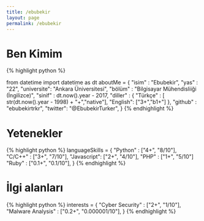 ```yaml
---
title: /ebubekir
layout: page
permalink: /ebubekir
---
```


# Ben Kimim

{% highlight python %}

from datetime import datetime as dt
aboutMe = {
    "isim"      : "Ebubekir",
    "yas"       : "22",
    "universite": "Ankara Üniversitesi",
    "bölüm"     : "Bilgisayar Mühendisliiği (İngilizce)",
    "sinif"     : dt.now().year - 2017,
    "diller"    : {
        "Türkçe" : [ str(dt.now().year - 1998)  + "+","native"],
        "English": ["3+","b1+"]
    },
    "github" : "ebubekirtrkr",
    "twitter": "@EbubekirTurker",
}
{% endhighlight %}

# Yetenekler

{% highlight python %}
languageSkills = {
    "Python"    : ["4+", "8/10"],
    "C/C++"     : ["3+", "7/10"],
    "Javascript": ["2+", "4/10"],
    "PHP"       : ["1+", "5/10"]
    "Ruby"      : ["0.1+", "0.1/10"],
}
{% endhighlight %}

# İlgi alanları

{% highlight python %}
interests = {
    "Cyber Security"    : ["2+", "1/10"],
    "Malware Analysis"     : ["0.2+", "0.000001/10"],
}
{% endhighlight %}